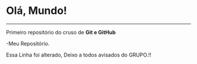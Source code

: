 # Olá, Mundo!
---
 Primeiro repositório do cruso de **Git e GitHub**

 -Meu Repositório.
 
 Essa Linha foi alterado, Deixo a todos avisados do GRUPO.!!
